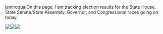jamiroquaiOn this page, I am tracking election results for the State House, State Senate/State Assembly, Governor, and Congressional races going on today.

![](~/johnlray.github.io/2017/11/07/figure/unnamed-chunk-3-1.png)![](~/johnlray.github.io/2017/11/07/figure/unnamed-chunk-3-2.png)![](~/johnlray.github.io/2017/11/07/figure/unnamed-chunk-3-3.png)

